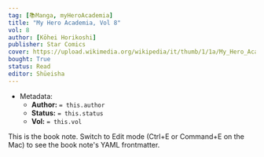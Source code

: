 ```yaml
---
tag: [📚Manga, myHeroAcademia]
title: "My Hero Academia, Vol 8"
vol: 8
author: [Kōhei Horikoshi]
publisher: Star Comics
cover: https://upload.wikimedia.org/wikipedia/it/thumb/1/1a/My_Hero_Academia_manga.jpg/394px-My_Hero_Academia_manga.jpg
bought: True
status: Read
editor: Shūeisha
---
```



- Metadata:
	- **Author:** `= this.author`
	- **Status:** `= this.status`
	- **Vol:** `= this.vol`

This is the book note. Switch to Edit mode (Ctrl+E or Command+E on the Mac) to see the book note's YAML frontmatter.